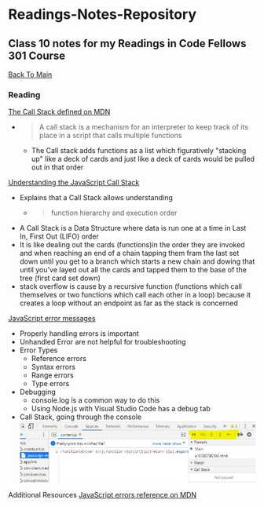 # Readings-Notes-Repository

## Class 10 notes for my Readings in Code Fellows 301 Course

[Back To Main](https://matthewadamstewart.github.io/readings-notes-repository/)


### Reading
[The Call Stack defined on MDN](https://developer.mozilla.org/en-US/docs/Glossary/Call_stack)

* > A call stack is a mechanism for an interpreter to keep track of its place in a script that calls multiple functions 
    *  The Call stack adds functions as a list which figuratively "stacking up" like a deck of cards and just like a deck of cards would be pulled out in that order

[Understanding the JavaScript Call Stack](https://medium.freecodecamp.org/understanding-the-javascript-call-stack-861e41ae61d4)

* Explains that a Call Stack allows understanding
    * > function hierarchy and execution order
* A Call Stack is a Data Structure where data is run one at a time in Last In, First Out (LIFO) order
* It is like dealing out the cards (functions)in the order they are invoked and when reaching an end of a chain tapping them fram the last set down until you get to a branch which starts a new chain and dowing that until you've layed out all the cards and tapped them to the base of the tree (first card set down)
* stack overflow is cause by a recursive function (functions which call themselves or two functions which call each other in a loop) because it creates a loop without an endpoint as far as the stack is concerned


[JavaScript error messages](https://codeburst.io/javascript-error-messages-debugging-d23f84f0ae7c)

* Properly handling errors is important
* Unhandled Error are not helpful for troubleshooting
* Error Types
    * Reference errors
    * Syntax errors
    * Range errors
    * Type errors
* Debugging
    * console.log is a common way to do this
    * Using Node.js with Visual Studio Code has a debug tab
* Call Stack, going through the console 
![Console Within The Browser Debug](/reading-10-debug.JPG)


Additional Resources
[JavaScript errors reference on MDN](https://developer.mozilla.org/en-US/docs/Web/JavaScript/Reference/Errors)